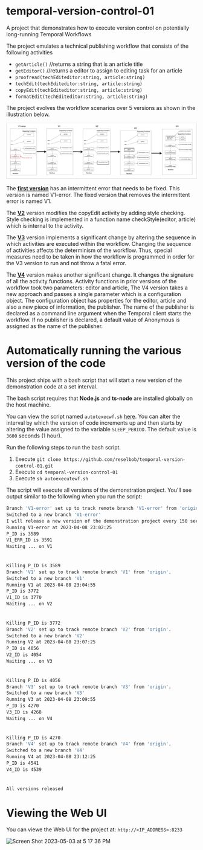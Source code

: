 # temporal-version-control-01
A project that demonstrates how to execute version control on potentially long-running Temporal Workflows

The project emulates a technical publishing workflow that consists of the following activities

- `getArticle()` //returns a string that is an article title
- `getEditor()` //returns a editor to assign to editing task for an article
- `proofread(techEditeditor:string, article:string)`
- `techEdit(techEditeditor:string, article:string)`
- `copyEdit(techEditeditor:string, article:string)`
- `formatEdit(techEditeditor:string, article:string)`

The project evolves the workflow scenarios over 5 versions as shown in the illustration below.

![versions](./images/versions-all.jpg)

The [**first version**](https://github.com/reselbob/temporal-version-control-01/tree/V1) has an intermittent error that needs to be fixed. This version is named V1-error. The fixed version that removes the intermittent error is named V1.

The [**V2**]() version modifies the copyEdit activity by adding style checking. Style checking is implemented in a function name checkStyle(editor, article) which is internal to the activity.

The [**V3**](https://github.com/reselbob/temporal-version-control-01/tree/V3) version implements a significant change by altering the sequence in which activities are executed within the workflow. Changing the sequence of activities affects the determinism of the workflow. Thus, special measures need to be taken in how the workflow is programmed in order for the V3 version to run and not throw a fatal error.

The [**V4**](https://github.com/reselbob/temporal-version-control-01/tree/V4) version makes another significant change. It changes the signature of all the activity functions. Activity functions in prior versions of the workflow took two parameters: editor and article, The V4 version takes a new approach and passes a single parameter which is a configuration object. The configuration object has properties for the editor, article and also a new piece of information, the publisher. The name of the publisher is declared as a command line argument when the Temporal client starts the workflow. If no publisher is declared, a default value of Anonymous is assigned as the name of the publisher.


# Automatically running the various version of the code

This project ships with a bash script that will start a new version of the demonstration code at a set interval.

The bash script requires that **Node.js** and **ts-node** are installed globally on the host machine.


You can view the script named `autotexecwf.sh` [here](./autoexecutewf.sh). You can alter the interval by which the version of code increments up and then starts by altering the value assigned to the variable `SLEEP_PERIOD`. The default value is `3600` seconds (1 hour).

Run the following steps to run the bash script.

1. Execute `git clone https://github.com/reselbob/temporal-version-control-01.git`
2. Execute `cd temporal-version-control-01`
3. Execute `sh autoexecutewf.sh`

The script will execute all versions of the demonstration project. You'll see output similar to the following when you run the script:

```bash
Branch 'V1-error' set up to track remote branch 'V1-error' from 'origin'.
Switched to a new branch 'V1-error'
I will release a new version of the demonstration project every 150 seconds
Running V1-error at 2023-04-08 23:02:25
P_ID is 3589
V1_ERR_ID is 3591
Waiting ... on V1


Killing P_ID is 3589
Branch 'V1' set up to track remote branch 'V1' from 'origin'.
Switched to a new branch 'V1'
Running V1 at 2023-04-08 23:04:55
P_ID is 3772
V1_ID is 3770
Waiting ... on V2


Killing P_ID is 3772
Branch 'V2' set up to track remote branch 'V2' from 'origin'.
Switched to a new branch 'V2'
Running V2 at 2023-04-08 23:07:25
P_ID is 4056
V2_ID is 4054
Waiting ... on V3


Killing P_ID is 4056
Branch 'V3' set up to track remote branch 'V3' from 'origin'.
Switched to a new branch 'V3'
Running V3 at 2023-04-08 23:09:55
P_ID is 4270
V3_ID is 4268
Waiting ... on V4


Killing P_ID is 4270
Branch 'V4' set up to track remote branch 'V4' from 'origin'.
Switched to a new branch 'V4'
Running V4 at 2023-04-08 23:12:25
P_ID is 4541
V4_ID is 4539


All versions released

```

# Viewing the Web UI

You can viewe the Web UI for the project at: `http://<IP_ADDRESS>:8233`

![Screen Shot 2023-05-03 at 5 17 36 PM](https://user-images.githubusercontent.com/1110569/236078337-7d00560d-5865-43a6-b32c-361a2c6aa460.png)



